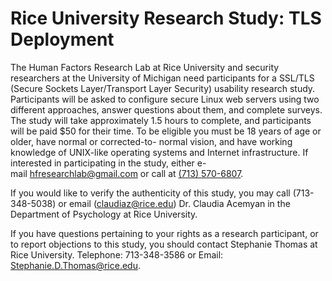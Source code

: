 # Rice University Research Study: TLS Deployment

The Human Factors Research Lab at Rice University and security researchers at
the University of Michigan need participants for a SSL/TLS (Secure Sockets
Layer/Transport Layer Security) usability research study. Participants will be
asked to configure secure Linux web servers using two different approaches,
answer questions about them, and complete surveys. The study will take
approximately 1.5 hours to complete, and participants will be paid $50 for their
time. To be eligible you must be 18 years of age or older, have normal or
corrected-to- normal vision, and have working knowledge of UNIX-like operating
systems and Internet infrastructure. If interested in participating in the study,
either e-mail [hfresearchlab@gmail.com](mailto:hfresearchlab@gmail.com) or call 
at [(713) 570-6807](tel:+1-713-570-6807).

If you would like to verify the authenticity of this study, you may call 
(713-348-5038) or email (claudiaz@rice.edu) Dr. Claudia Acemyan in the Department of
Psychology at Rice University.

If you have questions pertaining to your rights as a research participant, or to
report objections to this study, you should contact Stephanie Thomas at Rice
University. Telephone: 713-348-3586 or Email: Stephanie.D.Thomas@rice.edu.
